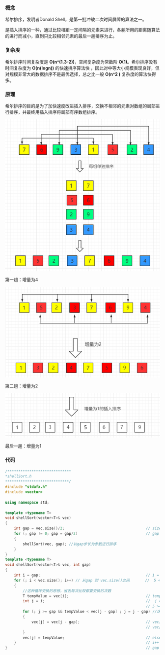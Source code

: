 ### 概念

希尔排序，发明者Donald Shell，是第一批冲破二次时间屏障的算法之一。

是插入排序的一种，通过比较相距一定间隔的元素来进行，各躺所用的距离随算法的进行而减小，直到只比较相邻元素的最后一趟排序为止。



### 复杂度

希尔排序时间复杂度是 **O(n^(1.3-2))**，空间复杂度为常数阶 **O(1)**。希尔排序没有时间复杂度为 **O(n(logn))** 的快速排序算法快 ，因此对中等大小规模表现良好，但对规模非常大的数据排序不是最优选择，总之比一般 **O(n^2 )** 复杂度的算法快得多。



### 原理

希尔排序的目的是为了加快速度改进插入排序，交换不相邻的元素对数组的局部进行排序，并最终用插入排序将局部有序数组排序。

![image-20210609171027765](../../img/image-20210609171027765.png)

第一趟：增量为4

![image-20210609171117929](../../img/image-20210609171117929.png)

第二趟：增量为2

![image-20210609171135184](../../img/image-20210609171135184.png)

最后一趟：增量为1



### 代码

```c++
/*****************************
*shellSort.h
*****************************/
#include "stdafx.h"
#include <vector>

using namespace std;

template <typename T>
void shellSort(vector<T>& vec)
{
	int gap = vec.size()/2;										// size = 10
	for (; gap != 0; gap = gap/2)								// gap = 5
	{
		shellSort(vec, gap); //以gap步长为参数进行排序
	}
}
template <typename T>
void shellSort(vector<T>& vec, int gap)
{
	int i = gap;												// i = 5
	for (; i < vec.size(); i++) // 从gap 到 vec.size()之间		 //  5 < 10
	{	
		//这种循环交换的思想，省去每次比较都要交换的次数
		T tempValue = vec[i];								    // temp = vec[5]
		int j = i;											 	//  j = i = 5
        														// 5 >= 5 && temp < vec[5-5]
		for (; j >= gap && tempValue < vec[j - gap] ; j = j - gap) //这里其实进行的是倒序循环
		{
			vec[j] = vec[j - gap];								// vec[5] < vec[0]
            													// vec[5] = vec[0]
		}
		vec[j] = tempValue;										// else vec[5] = vec[5]
	}															// i++  i=6
}																// gap = 5/2 = 2
```

